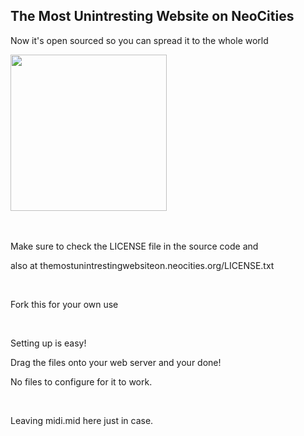 <h2>The Most Unintresting Website on NeoCities</h2>
<p>Now it's open sourced so you can spread it to the whole world</p>
<img src="https://raw.githubusercontent.com/6306/TheMostUnintrestingWebsiteOnNeoCities/main/septemberlayout.jpg" height="250">
<br>
<br>
<br>
<p>Make sure to check the LICENSE file in the source code and</p>
<p>also at themostunintrestingwebsiteon.neocities.org/LICENSE.txt</p>
<br>
<p>Fork this for your own use</p>
<br>
<p>Setting up is easy!</p>
<p>Drag the files onto your web server and your done!</p>
<p>No files to configure for it to work.</p>
<br>
<p>Leaving midi.mid here just in case.</p>
